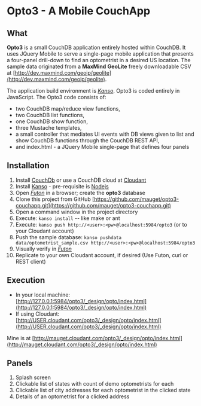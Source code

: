 Opto3 - A Mobile CouchApp 
==========================
What
--------------
**Opto3** is a small CouchDB application entirely hosted within CouchDB. It uses JQuery Mobile to serve a 
single-page mobile application that presents a four-panel drill-down to find an optometrist in 
a desired US location. The sample data originated from a **MaxMind** **GeoLite** freely downloadable CSV at
[http://dev.maxmind.com/geoip/geolite](http://dev.maxmind.com/geoip/geolite).

The application build environment is [*Kanso*](http://kan.so/). Opto3 is coded entirely
in JavaScript. The Opto3 code consists of:

* two CouchDB map/reduce view functions,
* two CouchDB list functions,
* one CouchDB show function,
* three Mustache templates,
* a small controller that mediates UI events with DB views given to list and show CouchDB functions through the CouchDB REST API,
* and index.html - a JQuery Mobile single-page that defines four panels

Installation
------------
1. Install [CouchDb](http://couchdb.apache.org/) or use a CouchDB cloud at [Cloudant](https://cloudant.com/)
2. Install [Kanso](http://kan.so/) - pre-requisite is [Nodejs](http://nodejs.org/)
3. Open [*Futon*](http://127.0.0.1:5984/_utils/) in a browser; create the **opto3** database
4. Clone this project from GitHub [https://github.com/mauget/opto3-couchapp.git](https://github.com/mauget/opto3-couchapp.git)
5. Open a command window in the project directory
6. Execute: `kanso install` -- like make or ant
7. Execute: `kanso push http://<user>:<pw>@localhost:5984/opto3` (or to your Cloudant account)
8. Push the sample database: `kanso pushdata data/optometrist_sample.csv http://<user>:<pw>@localhost:5984/opto3`
9. Visually verify in [*Futon*](http://127.0.0.1:5984/_utils/)
10. Replicate to your own Cloudant account, if desired (Use Futon, curl or REST client) 
  
Execution
-----------
* In your local machine: [http://127.0.0.1:5984/opto3/_design/opto/index.html](http://127.0.0.1:5984/opto3/_design/opto/index.html)
* If using Cloudant: [http://USER.cloudant.com/opto3/_design/opto/index.html](http://USER.cloudant.com/opto3/_design/opto/index.html)

Mine is at [http://mauget.cloudant.com/opto3/_design/opto/index.html](http://mauget.cloudant.com/opto3/_design/opto/index.html)
	
Panels
------------
1. Splash screen
2. Clickable list of states with count of demo optometrists for each
3. Clickable list of city addresses for each optometrist in the clicked state
4. Details of an optometrist for a clicked address